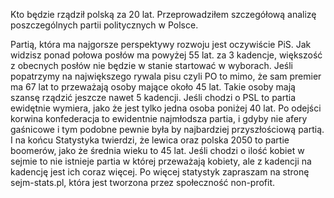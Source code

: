 
Kto będzie rządził polską za 20 lat.
Przeprowadziłem szczegółową analizę poszczególnych partii politycznych w Polsce.

Partią, która ma najgorsze perspektywy rozwoju jest oczywiście PiS.  Jak widzisz ponad połowa posłów ma powyżej 55 lat. 
za 3 kadencje, większość z obecnych posłów nie będzie w stanie startować w wyborach. 
Jeśli popatrzymy na największego rywala pisu czyli PO to mimo, że sam premier ma 67 lat to przeważają osoby mające około 45 lat. 
Takie osoby mają szansę rządzić jeszcze nawet 5 kadencji.
Jeśli chodzi o PSL to partia ewidętnie wymiera, jako że jest tylko jedna osoba poniżej 40 lat.
Po odejści korwina konfederacja to ewidentnie najmłodsza partia, i gdyby nie afery gaśnicowe i tym podobne pewnie była by najbardziej przyszłościową partią.
I na końcu 
Statystyka twierdzi, że lewica oraz polska 2050  to partie boomerów, jako że średnia wieku to 45 lat.
Jeśli chodzi o ilość kobiet w sejmie to nie istnieje partia w której przeważają kobiety, ale z kadencji na kadencję jest ich coraz więcej.
Po więcej statystyk zapraszam na stronę sejm-stats.pl, która jest tworzona przez społeczność non-profit.


